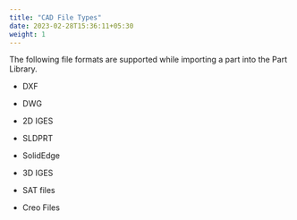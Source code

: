```yaml
---
title: "CAD File Types"
date: 2023-02-28T15:36:11+05:30
weight: 1
---
```


The following file formats are supported while importing a part into the Part Library.

* DXF 

* DWG 

* 2D IGES 

* SLDPRT 

* SolidEdge 

* 3D IGES 

* SAT files

* Creo Files